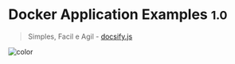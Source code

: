 <!-- _coverpage.md -->

# Docker Application Examples <small>1.0</small>

> Simples, Facil e Agil - [docsify.js](https://docsify.js.org/#/)

![color](#f8f9fa)
